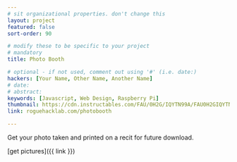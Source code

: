 ```yaml
---
# sit organizational properties. don't change this
layout: project
featured: false
sort-order: 90

# modify these to be specific to your project
# mandatory
title: Photo Booth

# optional - if not used, comment out using '#' (i.e. date:)
hackers: [Your Name, Other Name, Another Name]
# date: 
# abstract: 
keywords: [Javascript, Web Design, Raspberry Pi]
thumbnail: https://cdn.instructables.com/FAU/0H2G/IQYTN99A/FAU0H2GIQYTN99A.LARGE.jpg
link: roguehacklab.com/photobooth

---
```


Get your photo taken and printed on a recit for future download.
<!-- more -->
[get pictures]({{ link }})